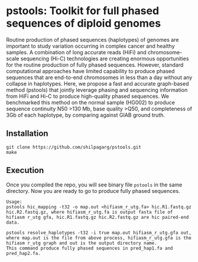 # pstools: Toolkit for full phased sequences of diploid genomes 

Routine production of phased sequences (haplotypes) of genomes are important to study variation occurring in complex cancer and healthy samples. A combination of long accurate reads (HiFi) and chromosome-scale sequencing (Hi-C) technologies are creating enormous opportunities for the routine production of fully phased sequences. However, standard computational approaches have limited capability to produce phased sequences that are end-to-end chromosomes in less than a day without any collapse in haplotypes. Here, we propose a fast and accurate graph-based method (pstools) that jointly leverage phasing and sequencing information from HiFi and Hi-C to produce high-quality phased sequences. We benchmarked this method on the normal sample (HG002) to produce sequence continuity N50 >130 Mb, base quality >Q50, and completeness of 3Gb of each haplotype, by comparing against GIAB ground truth. 

## Installation
```
git clone https://github.com/shilpagarg/pstools.git
make
```

## Execution
Once you compiled the repo, you will see binary file `pstools` in the same directory.
Now you are ready to go to produce fully phased sequences.

```
Usage: 
pstools hic_mapping -t32 -o map.out <hifiasm_r_utg.fa> hic.R1.fastq.gz hic.R2.fastq.gz, where hifiasm_r_utg.fa is output fasta file of hifiasm r_utg gfa, hic.R1.fastq.gz hic.R2.fastq.gz are hic paired-end data.

pstools resolve_haplotypes -t32 -i true map.out hifiasm_r_utg.gfa out, where map.out is the file from above process, hifiasm_r_utg.gfa is the hifiasm r_utg graph and out is the output directory name.
This command produce fully phased sequences in pred_hap1.fa and pred_hap2.fa.  
```
 


